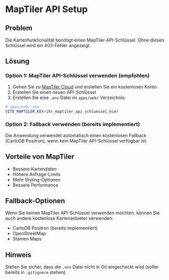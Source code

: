 # MapTiler API Setup

## Problem
Die Kartenfunktionalität benötigt einen MapTiler API-Schlüssel. Ohne diesen Schlüssel wird ein 403-Fehler angezeigt.

## Lösung

### Option 1: MapTiler API-Schlüssel verwenden (empfohlen)

1. Gehen Sie zu [MapTiler Cloud](https://www.maptiler.com/cloud/) und erstellen Sie ein kostenloses Konto
2. Erstellen Sie einen neuen API-Schlüssel
3. Erstellen Sie eine `.env` Datei im `apps/web/` Verzeichnis:

```bash
# apps/web/.env
VITE_MAPTILER_KEY=ihr_maptiler_api_schluessel_hier
```

### Option 2: Fallback verwenden (bereits implementiert)

Die Anwendung verwendet automatisch einen kostenlosen Fallback (CartoDB Positron), wenn kein MapTiler API-Schlüssel verfügbar ist.

## Vorteile von MapTiler

- Bessere Kartendaten
- Höhere Anfrage-Limits
- Mehr Styling-Optionen
- Bessere Performance

## Fallback-Optionen

Wenn Sie keinen MapTiler API-Schlüssel verwenden möchten, können Sie auch andere kostenlose Kartenanbieter verwenden:

- CartoDB Positron (bereits implementiert)
- OpenStreetMap
- Stamen Maps

## Hinweis

Stellen Sie sicher, dass die `.env` Datei nicht in Git eingecheckt wird (sollte bereits in `.gitignore` stehen). 